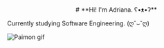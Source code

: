 <p align="center">
# **Hi! I'm Adriana. ʕ•ᴥ•ʔ**

Currently studying Software Engineering. (ღ˘⌣˘ღ)

![Paimon gif](https://c.tenor.com/YTL_4nePiPYAAAAC/paimon-genshin-impact.gif) 
</p>
